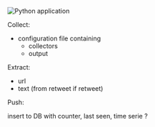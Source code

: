![Python application](https://github.com/mathrb/mycollect/workflows/Python%20application/badge.svg?branch=develop)

Collect:

* configuration file containing 
  * collectors
  * output

Extract:

* url
* text (from retweet if retweet)

Push:

insert to DB with counter, last seen, time serie ?